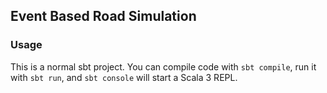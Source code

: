 ## Event Based Road Simulation

### Usage

This is a normal sbt project. You can compile code with `sbt compile`, run it with `sbt run`, and `sbt console` will start a Scala 3 REPL.

